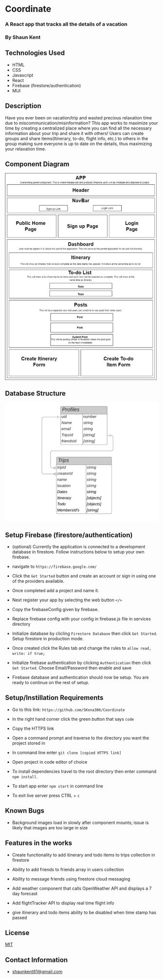 # Coordinate

### A React app that tracks all the details of a vacation
### By Shaun Kent

## Technologies Used

* HTML
* CSS
* Javascript
* React
* Firebase (firestore/authentication)
* MUI

## Description

Have you ever been on vacation/trip and wasted precious relaxation time due to miscommunication/misinformation? This app works to maximize your time by creating a centralized place where you can find all the necessary information about your trip and share it with others! Users can create groups and share items(Itinerary, to-do, flight info, etc.) to others in the group making sure everyone is up to date on the details, thus maximizing your relaxation time. 

## Component Diagram

![component diagram](./capstone-component-diagram.drawio%20(1).png)

## Database Structure

![component diagram](./coordinatedbdiagram.png)

## Setup Firebase (firestore/authentication)

* (optional) Currently the application is connected to a development database in firestore. Follow instructions below to setup your own firebase.

* navigate to `https://firebase.google.com/`

* Click the `Get Started` button and create an account or sign in using one of the providers available.

* Once completed add a project and name it.

* Next register your app by selecting the web button `</>`

* Copy the firebaseConfig given by firebase. 

* Replace firebase config with your config in firebase.js file in services directory

* Initialize database by clicling `Firestore Database` then click `Get Started`. Setup firestore in production mode.

* Once created click the Rules tab and change the rules to `allow read, write: if true;`

* Initialize firebase authentication by clicking `Authentication` then click `Get Started`. Choose Email/Password then enable and save

* Firebase database and authentication should now be setup. You are ready to continue on the rest of setup.

## Setup/Instillation Requirements

* Go to this link: `https://github.com/SKona306/Coordinate`

* In the right hand corner click the green button that says `code`

* Copy the HTTPS link

* Open a command prompt and traverse to the directory you want the project stored in

* In command line enter `git clone [copied HTTPS link]`

* Open project in code editor of choice

* To install dependencies travel to the root directory then enter command `npm install`.

* To start app enter `npm start` in command line

* To exit live server press CTRL + `c`


## Known Bugs

* Background images load in slowly after component mounts; issue is likely that images are too large in size

## Features in the works

* Create functionality to add itinerary and todo items to trips collection in firestore

* Ability to add friends to friends array in users collection

* Ability to message friends using firestore cloud messaging

* Add weather component that calls OpenWeather API and displays a 7 day forecast

* Add flightTracker API to display real time flight info

* give itinerary and todo items ability to be disabled when time stamp has passed

## License 

[MIT](https://choosealicense.com/licenses/mit/)

## Contact Information

* shaunkent81@gmail.com
